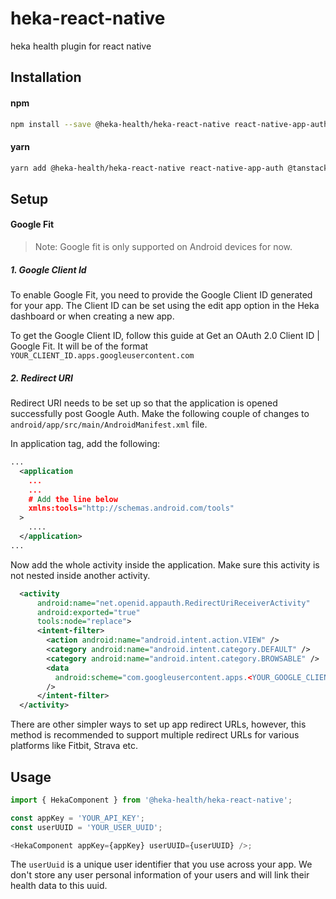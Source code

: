 # heka-react-native

heka health plugin for react native

## Installation

#### npm

```sh
npm install --save @heka-health/heka-react-native react-native-app-auth @tanstack/react-query axios dayjs
```

#### yarn

```sh
yarn add @heka-health/heka-react-native react-native-app-auth @tanstack/react-query axios dayjs
```

## Setup

<!-- Please refer to the platform specific setup for `react-native-app-auth`
- [iOS](https://github.com/FormidableLabs/react-native-app-auth#ios-setup)
- [Android](https://github.com/FormidableLabs/react-native-app-auth#android-setup)
 -->

#### Google Fit

> Note: Google fit is only supported on Android devices for now.

##### 1. Google Client Id

To enable Google Fit, you need to provide the Google Client ID generated for your app. The Client ID can be set using the edit app option in the Heka dashboard or when creating a new app.

To get the Google Client ID, follow this guide at Get an OAuth 2.0 Client ID | Google Fit. It will be of the format `YOUR_CLIENT_ID.apps.googleusercontent.com`

##### 2. Redirect URI

Redirect URI needs to be set up so that the application is opened successfully post Google Auth. Make the following couple of changes to `android/app/src/main/AndroidManifest.xml` file.

In application tag, add the following:

```xml
...
  <application
    ...
    ...
    # Add the line below
    xmlns:tools="http://schemas.android.com/tools"
  >
    ....
  </application>
...
```

Now add the whole activity inside the application. Make sure this activity is not nested inside another activity.

```xml
  <activity
      android:name="net.openid.appauth.RedirectUriReceiverActivity"
      android:exported="true"
      tools:node="replace">
      <intent-filter>
        <action android:name="android.intent.action.VIEW" />
        <category android:name="android.intent.category.DEFAULT" />
        <category android:name="android.intent.category.BROWSABLE" />
        <data
          android:scheme="com.googleusercontent.apps.<YOUR_GOOGLE_CLIENT_ID>"
        />
      </intent-filter>
  </activity>
```

There are other simpler ways to set up app redirect URLs, however, this method is recommended to support multiple redirect URLs for various platforms like Fitbit, Strava etc.

## Usage

```typescript
import { HekaComponent } from '@heka-health/heka-react-native';

const appKey = 'YOUR_API_KEY';
const userUUID = 'YOUR_USER_UUID';

<HekaComponent appKey={appKey} userUUID={userUUID} />;
```

The `userUuid` is a unique user identifier that you use across your app. We don't store any user personal information of your users and will link their health data to this uuid.
